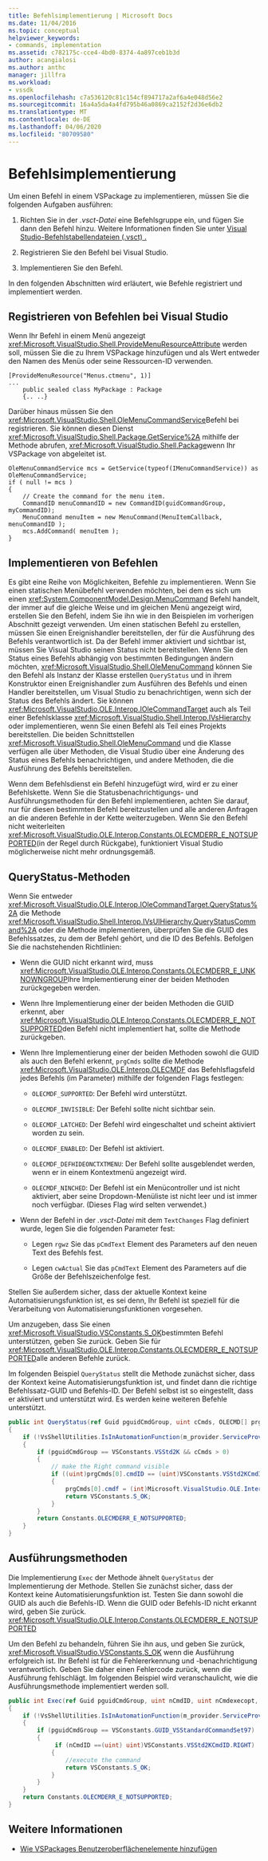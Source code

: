 ```yaml
---
title: Befehlsimplementierung | Microsoft Docs
ms.date: 11/04/2016
ms.topic: conceptual
helpviewer_keywords:
- commands, implementation
ms.assetid: c782175c-cce4-4bd0-8374-4a897ceb1b3d
author: acangialosi
ms.author: anthc
manager: jillfra
ms.workload:
- vssdk
ms.openlocfilehash: c7a536120c81c154cf894717a2af6a4e048d56e2
ms.sourcegitcommit: 16a4a5da4a4fd795b46a0869ca2152f2d36e6db2
ms.translationtype: MT
ms.contentlocale: de-DE
ms.lasthandoff: 04/06/2020
ms.locfileid: "80709580"
---
```

# <a name="command-implementation"></a>Befehlsimplementierung
Um einen Befehl in einem VSPackage zu implementieren, müssen Sie die folgenden Aufgaben ausführen:

1. Richten Sie in der *.vsct-Datei* eine Befehlsgruppe ein, und fügen Sie dann den Befehl hinzu. Weitere Informationen finden Sie unter [Visual Studio-Befehlstabellendateien (.vsct) .](../../extensibility/internals/visual-studio-command-table-dot-vsct-files.md)

2. Registrieren Sie den Befehl bei Visual Studio.

3. Implementieren Sie den Befehl.

In den folgenden Abschnitten wird erläutert, wie Befehle registriert und implementiert werden.

## <a name="register-commands-with-visual-studio"></a>Registrieren von Befehlen bei Visual Studio
 Wenn Ihr Befehl in einem Menü angezeigt <xref:Microsoft.VisualStudio.Shell.ProvideMenuResourceAttribute> werden soll, müssen Sie die zu Ihrem VSPackage hinzufügen und als Wert entweder den Namen des Menüs oder seine Ressourcen-ID verwenden.

```
[ProvideMenuResource("Menus.ctmenu", 1)]
...
    public sealed class MyPackage : Package
    {.. ..}

```

 Darüber hinaus müssen Sie den <xref:Microsoft.VisualStudio.Shell.OleMenuCommandService>Befehl bei registrieren. Sie können diesen Dienst <xref:Microsoft.VisualStudio.Shell.Package.GetService%2A> mithilfe der Methode abrufen, <xref:Microsoft.VisualStudio.Shell.Package>wenn Ihr VSPackage von abgeleitet ist.

```
OleMenuCommandService mcs = GetService(typeof(IMenuCommandService)) as OleMenuCommandService;
if ( null != mcs )
{
    // Create the command for the menu item.
    CommandID menuCommandID = new CommandID(guidCommandGroup, myCommandID);
    MenuCommand menuItem = new MenuCommand(MenuItemCallback, menuCommandID );
    mcs.AddCommand( menuItem );
}

```

## <a name="implement-commands"></a>Implementieren von Befehlen
 Es gibt eine Reihe von Möglichkeiten, Befehle zu implementieren. Wenn Sie einen statischen Menübefehl verwenden möchten, bei dem es sich um einen <xref:System.ComponentModel.Design.MenuCommand> Befehl handelt, der immer auf die gleiche Weise und im gleichen Menü angezeigt wird, erstellen Sie den Befehl, indem Sie ihn wie in den Beispielen im vorherigen Abschnitt gezeigt verwenden. Um einen statischen Befehl zu erstellen, müssen Sie einen Ereignishandler bereitstellen, der für die Ausführung des Befehls verantwortlich ist. Da der Befehl immer aktiviert und sichtbar ist, müssen Sie Visual Studio seinen Status nicht bereitstellen. Wenn Sie den Status eines Befehls abhängig von bestimmten Bedingungen ändern möchten, <xref:Microsoft.VisualStudio.Shell.OleMenuCommand> können Sie den Befehl als Instanz der Klasse erstellen `QueryStatus` und in ihrem Konstruktor einen Ereignishandler zum Ausführen des Befehls und einen Handler bereitstellen, um Visual Studio zu benachrichtigen, wenn sich der Status des Befehls ändert. Sie können <xref:Microsoft.VisualStudio.OLE.Interop.IOleCommandTarget> auch als Teil einer Befehlsklasse <xref:Microsoft.VisualStudio.Shell.Interop.IVsHierarchy> oder implementieren, wenn Sie einen Befehl als Teil eines Projekts bereitstellen. Die beiden Schnittstellen <xref:Microsoft.VisualStudio.Shell.OleMenuCommand> und die Klasse verfügen alle über Methoden, die Visual Studio über eine Änderung des Status eines Befehls benachrichtigen, und andere Methoden, die die Ausführung des Befehls bereitstellen.

 Wenn dem Befehlsdienst ein Befehl hinzugefügt wird, wird er zu einer Befehlskette. Wenn Sie die Statusbenachrichtigungs- und Ausführungsmethoden für den Befehl implementieren, achten Sie darauf, nur für diesen bestimmten Befehl bereitzustellen und alle anderen Anfragen an die anderen Befehle in der Kette weiterzugeben. Wenn Sie den Befehl nicht weiterleiten <xref:Microsoft.VisualStudio.OLE.Interop.Constants.OLECMDERR_E_NOTSUPPORTED>(in der Regel durch Rückgabe), funktioniert Visual Studio möglicherweise nicht mehr ordnungsgemäß.

## <a name="querystatus-methods"></a>QueryStatus-Methoden
 Wenn Sie entweder <xref:Microsoft.VisualStudio.OLE.Interop.IOleCommandTarget.QueryStatus%2A> die Methode <xref:Microsoft.VisualStudio.Shell.Interop.IVsUIHierarchy.QueryStatusCommand%2A> oder die Methode implementieren, überprüfen Sie die GUID des Befehlssatzes, zu dem der Befehl gehört, und die ID des Befehls. Befolgen Sie die nachstehenden Richtlinien:

- Wenn die GUID nicht erkannt wird, muss <xref:Microsoft.VisualStudio.OLE.Interop.Constants.OLECMDERR_E_UNKNOWNGROUP>Ihre Implementierung einer der beiden Methoden zurückgegeben werden.

- Wenn Ihre Implementierung einer der beiden Methoden die GUID erkennt, aber <xref:Microsoft.VisualStudio.OLE.Interop.Constants.OLECMDERR_E_NOTSUPPORTED>den Befehl nicht implementiert hat, sollte die Methode zurückgeben.

- Wenn Ihre Implementierung einer der beiden Methoden sowohl die GUID als auch den Befehl erkennt, `prgCmds` sollte die Methode <xref:Microsoft.VisualStudio.OLE.Interop.OLECMDF> das Befehlsflagsfeld jedes Befehls (im Parameter) mithilfe der folgenden Flags festlegen:

  - `OLECMDF_SUPPORTED`: Der Befehl wird unterstützt.

  - `OLECMDF_INVISIBLE`: Der Befehl sollte nicht sichtbar sein.

  - `OLECMDF_LATCHED`: Der Befehl wird eingeschaltet und scheint aktiviert worden zu sein.

  - `OLECMDF_ENABLED`: Der Befehl ist aktiviert.

  - `OLECMDF_DEFHIDEONCTXTMENU`: Der Befehl sollte ausgeblendet werden, wenn er in einem Kontextmenü angezeigt wird.

  - `OLECMDF_NINCHED`: Der Befehl ist ein Menücontroller und ist nicht aktiviert, aber seine Dropdown-Menüliste ist nicht leer und ist immer noch verfügbar. (Dieses Flag wird selten verwendet.)

- Wenn der Befehl in der *.vsct-Datei* mit dem `TextChanges` Flag definiert wurde, legen Sie die folgenden Parameter fest:

  - Legen `rgwz` Sie das `pCmdText` Element des Parameters auf den neuen Text des Befehls fest.

  - Legen `cwActual` Sie das `pCmdText` Element des Parameters auf die Größe der Befehlszeichenfolge fest.

Stellen Sie außerdem sicher, dass der aktuelle Kontext keine Automatisierungsfunktion ist, es sei denn, Ihr Befehl ist speziell für die Verarbeitung von Automatisierungsfunktionen vorgesehen.

Um anzugeben, dass Sie einen <xref:Microsoft.VisualStudio.VSConstants.S_OK>bestimmten Befehl unterstützen, geben Sie zurück. Geben Sie für <xref:Microsoft.VisualStudio.OLE.Interop.Constants.OLECMDERR_E_NOTSUPPORTED>alle anderen Befehle zurück.

Im folgenden Beispiel `QueryStatus` stellt die Methode zunächst sicher, dass der Kontext keine Automatisierungsfunktion ist, und findet dann die richtige Befehlssatz-GUID und Befehls-ID. Der Befehl selbst ist so eingestellt, dass er aktiviert und unterstützt wird. Es werden keine weiteren Befehle unterstützt.

```csharp
public int QueryStatus(ref Guid pguidCmdGroup, uint cCmds, OLECMD[] prgCmds, IntPtr pCmdText)
{
    if (!VsShellUtilities.IsInAutomationFunction(m_provider.ServiceProvider))
    {
        if (pguidCmdGroup == VSConstants.VSStd2K && cCmds > 0)
        {
            // make the Right command visible
            if ((uint)prgCmds[0].cmdID == (uint)VSConstants.VSStd2KCmdID.RIGHT)
            {
                prgCmds[0].cmdf = (int)Microsoft.VisualStudio.OLE.Interop.Constants.MSOCMDF_ENABLED | (int)Microsoft.VisualStudio.OLE.Interop.Constants.MSOCMDF_SUPPORTED;
                return VSConstants.S_OK;
            }
        }
        return Constants.OLECMDERR_E_NOTSUPPORTED;
    }
}
```

## <a name="execution-methods"></a>Ausführungsmethoden
 Die Implementierung `Exec` der Methode ähnelt `QueryStatus` der Implementierung der Methode. Stellen Sie zunächst sicher, dass der Kontext keine Automatisierungsfunktion ist. Testen Sie dann sowohl die GUID als auch die Befehls-ID. Wenn die GUID oder Befehls-ID nicht erkannt wird, geben Sie zurück. <xref:Microsoft.VisualStudio.OLE.Interop.Constants.OLECMDERR_E_NOTSUPPORTED>

 Um den Befehl zu behandeln, führen Sie ihn aus, und geben Sie zurück, <xref:Microsoft.VisualStudio.VSConstants.S_OK> wenn die Ausführung erfolgreich ist. Ihr Befehl ist für die Fehlererkennung und -benachrichtigung verantwortlich. Geben Sie daher einen Fehlercode zurück, wenn die Ausführung fehlschlägt. Im folgenden Beispiel wird veranschaulicht, wie die Ausführungsmethode implementiert werden soll.

```csharp
public int Exec(ref Guid pguidCmdGroup, uint nCmdID, uint nCmdexecopt, IntPtr pvaIn, IntPtr pvaOut)
{
    if (!VsShellUtilities.IsInAutomationFunction(m_provider.ServiceProvider))
    {
        if (pguidCmdGroup == VSConstants.GUID_VSStandardCommandSet97)
        {
             if (nCmdID ==(uint) uint)VSConstants.VSStd2KCmdID.RIGHT)
            {
                //execute the command
                return VSConstants.S_OK;
            }
        }
    }
    return Constants.OLECMDERR_E_NOTSUPPORTED;
}
```

## <a name="see-also"></a>Weitere Informationen

- [Wie VSPackages Benutzeroberflächenelemente hinzufügen](../../extensibility/internals/how-vspackages-add-user-interface-elements.md)
